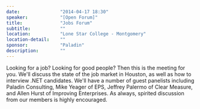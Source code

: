 ```yaml
---
date:               "2014-04-17 18:30"
speaker:            "[Open Forum]"
title:              "Jobs Forum"
subtitle:           ""
location:           "Lone Star College - Montgomery"
location-detail:    ""
sponsor:            "Paladin"
description:        ""
---
```

Looking for a job?  Looking for good people?  Then this is the meeting for you.
We'll discuss the state of the job market in Houston, as well as how to
interview .NET candidates.  We'll have a number of guest panelists including
Paladin Consulting, Mike Yeager of EPS, Jeffrey Palermo of Clear Measure,
and Allen Hurst of Improving Enterprises.  As always, spirited discussion from our
members is highly encouraged.

